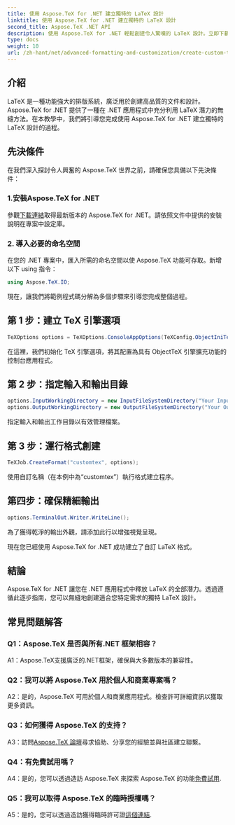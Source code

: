 ```yaml
---
title: 使用 Aspose.TeX for .NET 建立獨特的 LaTeX 設計
linktitle: 使用 Aspose.TeX for .NET 建立獨特的 LaTeX 設計
second_title: Aspose.TeX .NET API
description: 使用 Aspose.TeX for .NET 輕鬆創建令人驚嘆的 LaTeX 設計。立即下載，無縫整合到您的 .NET 專案中。
type: docs
weight: 10
url: /zh-hant/net/advanced-formatting-and-customization/create-custom-tex-formats/
---
```

## 介紹

LaTeX 是一種功能強大的排版系統，廣泛用於創建高品質的文件和設計。 Aspose.TeX for .NET 提供了一種在 .NET 應用程式中充分利用 LaTeX 潛力的無縫方法。在本教學中，我們將引導您完成使用 Aspose.TeX for .NET 建立獨特的 LaTeX 設計的過程。

## 先決條件

在我們深入探討令人興奮的 Aspose.TeX 世界之前，請確保您具備以下先決條件：

### 1.安裝Aspose.TeX for .NET

參觀[下載連結](https://releases.aspose.com/tex/net/)取得最新版本的 Aspose.TeX for .NET。請依照文件中提供的安裝說明在專案中設定庫。

### 2. 導入必要的命名空間

在您的 .NET 專案中，匯入所需的命名空間以使 Aspose.TeX 功能可存取。新增以下 using 指令：

```csharp
using Aspose.TeX.IO;
```

現在，讓我們將範例程式碼分解為多個步驟來引導您完成整個過程。

## 第 1 步：建立 TeX 引擎選項

```csharp
TeXOptions options = TeXOptions.ConsoleAppOptions(TeXConfig.ObjectIniTeX);
```

在這裡，我們初始化 TeX 引擎選項，將其配置為具有 ObjectTeX 引擎擴充功能的控制台應用程式。

## 第 2 步：指定輸入和輸出目錄

```csharp
options.InputWorkingDirectory = new InputFileSystemDirectory("Your Input Directory");
options.OutputWorkingDirectory = new OutputFileSystemDirectory("Your Output Directory");
```

指定輸入和輸出工作目錄以有效管理檔案。

## 第 3 步：運行格式創建

```csharp
TeXJob.CreateFormat("customtex", options);
```

使用自訂名稱（在本例中為“customtex”）執行格式建立程序。

## 第四步：確保精細輸出

```csharp
options.TerminalOut.Writer.WriteLine();
```

為了獲得乾淨的輸出外觀，請添加此行以增強視覺呈現。

現在您已經使用 Aspose.TeX for .NET 成功建立了自訂 LaTeX 格式。

## 結論

Aspose.TeX for .NET 讓您在 .NET 應用程式中釋放 LaTeX 的全部潛力。透過遵循此逐步指南，您可以無縫地創建適合您特定需求的獨特 LaTeX 設計。

## 常見問題解答

### Q1：Aspose.TeX 是否與所有.NET 框架相容？

A1：Aspose.TeX支援廣泛的.NET框架，確保與大多數版本的兼容性。

### Q2：我可以將 Aspose.TeX 用於個人和商業專案嗎？

A2：是的，Aspose.TeX 可用於個人和商業應用程式。檢查許可詳細資訊以獲取更多資訊。

### Q3：如何獲得 Aspose.TeX 的支持？

A3：訪問[Aspose.TeX 論壇](https://forum.aspose.com/c/tex/47)尋求協助、分享您的經驗並與社區建立聯繫。

### Q4：有免費試用嗎？

 A4：是的，您可以透過造訪 Aspose.TeX 來探索 Aspose.TeX 的功能[免費試用](https://releases.aspose.com/).

### Q5：我可以取得 Aspose.TeX 的臨時授權嗎？

A5：是的，您可以透過造訪獲得臨時許可證[這個連結](https://purchase.aspose.com/temporary-license/).